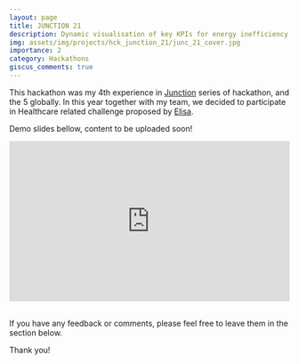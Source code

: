 ```yaml
---
layout: page
title: JUNCTION 21
description: Dynamic visualisation of key KPIs for energy inefficiency from raw data of Elisa based on data analysis.
img: assets/img/projects/hck_junction_21/junc_21_cover.jpg
importance: 2
category: Hackathons
giscus_comments: true
---
```


This hackathon was my 4th experience in <a href='https://www.hackjunction.com/'>Junction</a> series of hackathon, and the 5 globally.
In this year together with my team, we decided to participate in Healthcare related challenge proposed by <a href='https://www.elisa.fi/'>Elisa</a>.

Demo slides bellow, content to be uploaded soon!

<div class="row mt-3">
    <div class="col-sm mt-12 mt-md-0 center">
        <iframe src="https://onedrive.live.com/embed?resid=3C42663A50F1A304%212808&amp;authkey=!AH-Z3A2eh6vZG04&amp;em=2&amp;wdAr=1.3333333333333333&amp;wdEaaCheck=1" width="100%" height="288px" frameborder="0">This is an embedded <a target="_blank" href="https://office.com">Microsoft Office</a> presentation, powered by <a target="_blank" href="https://office.com/webapps">Office</a>.</iframe>
    </div>
</div>

<br>
<p>
If you have any feedback or comments, please feel free to leave them in the section below.

Thank you!

</p>
